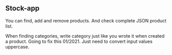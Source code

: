 ## Stock-app

You can find, add and remove products. And check complete JSON product list.

When finding categories, write category just like you wrote it when created a product. Going to fix this 01/2021. Just need to convert input values uppercase.

